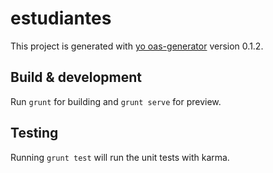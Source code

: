 # estudiantes

This project is generated with [yo oas-generator](https://github.com/fabianLeon/oas)
version 0.1.2.

## Build & development

Run `grunt` for building and `grunt serve` for preview.

## Testing

Running `grunt test` will run the unit tests with karma.

